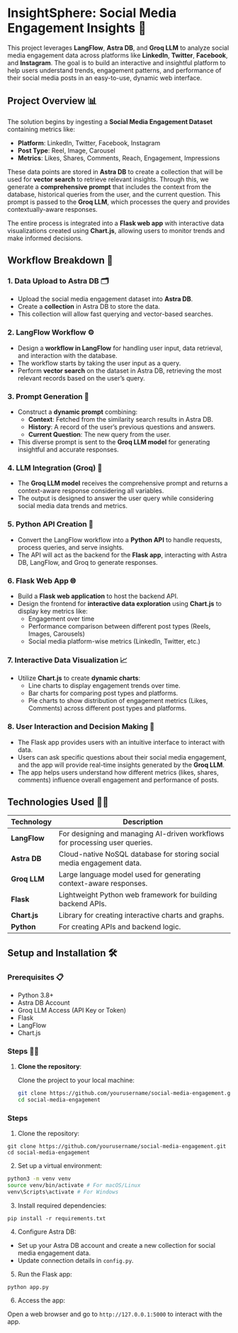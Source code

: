 # InsightSphere: Social Media Engagement Insights 🚀

This project leverages **LangFlow**, **Astra DB**, and **Groq LLM** to analyze social media engagement data across platforms like **LinkedIn**, **Twitter**, **Facebook**, and **Instagram**. The goal is to build an interactive and insightful platform to help users understand trends, engagement patterns, and performance of their social media posts in an easy-to-use, dynamic web interface.

## Project Overview 📊

The solution begins by ingesting a **Social Media Engagement Dataset** containing metrics like:

- **Platform**: LinkedIn, Twitter, Facebook, Instagram
- **Post Type**: Reel, Image, Carousel
- **Metrics**: Likes, Shares, Comments, Reach, Engagement, Impressions

These data points are stored in **Astra DB** to create a collection that will be used for **vector search** to retrieve relevant insights. Through this, we generate a **comprehensive prompt** that includes the context from the database, historical queries from the user, and the current question. This prompt is passed to the **Groq LLM**, which processes the query and provides contextually-aware responses.

The entire process is integrated into a **Flask web app** with interactive data visualizations created using **Chart.js**, allowing users to monitor trends and make informed decisions.

## Workflow Breakdown 🔄

### 1. **Data Upload to Astra DB** 🗂️

- Upload the social media engagement dataset into **Astra DB**.
- Create a **collection** in Astra DB to store the data.
- This collection will allow fast querying and vector-based searches.

### 2. **LangFlow Workflow** ⚙️

- Design a **workflow in LangFlow** for handling user input, data retrieval, and interaction with the database.
- The workflow starts by taking the user input as a query.
- Perform **vector search** on the dataset in Astra DB, retrieving the most relevant records based on the user’s query.

### 3. **Prompt Generation** 📝

- Construct a **dynamic prompt** combining:
  - **Context**: Fetched from the similarity search results in Astra DB.
  - **History**: A record of the user’s previous questions and answers.
  - **Current Question**: The new query from the user.
- This diverse prompt is sent to the **Groq LLM model** for generating insightful and accurate responses.

### 4. **LLM Integration (Groq)** 🤖

- The **Groq LLM model** receives the comprehensive prompt and returns a context-aware response considering all variables.
- The output is designed to answer the user query while considering social media data trends and metrics.

### 5. **Python API Creation** 🐍

- Convert the LangFlow workflow into a **Python API** to handle requests, process queries, and serve insights.
- The API will act as the backend for the **Flask app**, interacting with Astra DB, LangFlow, and Groq to generate responses.

### 6. **Flask Web App** 🌐

- Build a **Flask web application** to host the backend API.
- Design the frontend for **interactive data exploration** using **Chart.js** to display key metrics like:
  - Engagement over time
  - Performance comparison between different post types (Reels, Images, Carousels)
  - Social media platform-wise metrics (LinkedIn, Twitter, etc.)

### 7. **Interactive Data Visualization** 📈

- Utilize **Chart.js** to create **dynamic charts**:
  - Line charts to display engagement trends over time.
  - Bar charts for comparing post types and platforms.
  - Pie charts to show distribution of engagement metrics (Likes, Comments) across different post types and platforms.

### 8. **User Interaction and Decision Making** 💬

- The Flask app provides users with an intuitive interface to interact with data.
- Users can ask specific questions about their social media engagement, and the app will provide real-time insights generated by the **Groq LLM**.
- The app helps users understand how different metrics (likes, shares, comments) influence overall engagement and performance of posts.

## Technologies Used 🧑‍💻

| Technology       | Description                                                                 |
|------------------|-----------------------------------------------------------------------------|
| **LangFlow**         | For designing and managing AI-driven workflows for processing user queries. |
| **Astra DB**         | Cloud-native NoSQL database for storing social media engagement data.       |
| **Groq LLM**         | Large language model used for generating context-aware responses.           |
| **Flask**            | Lightweight Python web framework for building backend APIs.                 |
| **Chart.js**         | Library for creating interactive charts and graphs.                         |
| **Python**           | For creating APIs and backend logic.                                       |

## Setup and Installation 🛠️

### Prerequisites 📋

- Python 3.8+
- Astra DB Account
- Groq LLM Access (API Key or Token)
- Flask
- LangFlow
- Chart.js

### Steps 🏃‍♂️

1. **Clone the repository**:

   Clone the project to your local machine:

   ```bash
   git clone https://github.com/yourusername/social-media-engagement.git
   cd social-media-engagement
   ```
   


### Steps

1. Clone the repository:
```
git clone https://github.com/yourusername/social-media-engagement.git
cd social-media-engagement
```

2. Set up a virtual environment:

```bash
python3 -m venv venv
source venv/bin/activate # For macOS/Linux
venv\Scripts\activate # For Windows
```

3. Install required dependencies:

```
pip install -r requirements.txt
```

4. Configure Astra DB:

- Set up your Astra DB account and create a new collection for social media engagement data.
- Update connection details in `config.py`.

5. Run the Flask app:

```
python app.py
```

6. Access the app:

Open a web browser and go to `http://127.0.0.1:5000` to interact with the app.


